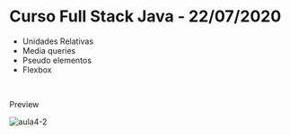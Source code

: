 # Curso Full Stack Java - 22/07/2020
<ul>
  <li>Unidades Relativas</li>
  <li>Media queries</li>
  <li>Pseudo elementos</li>
  <li>Flexbox</li>
</ul>
<br>
<p>Preview</p>
<img src="https://i.ibb.co/sm7p5kR/aula4-2.png" alt="aula4-2" border="0">
